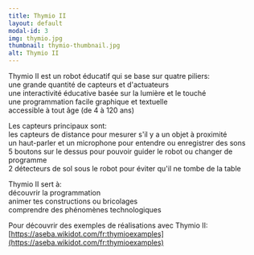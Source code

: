 ```yaml
---
title: Thymio II
layout: default
modal-id: 3
img: thymio.jpg
thumbnail: thymio-thumbnail.jpg
alt: Thymio II
---
```


Thymio II est un robot éducatif qui se base sur quatre piliers:
<br/>une grande quantité de capteurs et d'actuateurs
<br/>une interactivité éducative basée sur la lumière et le touché
<br/>une programmation facile graphique et textuelle
<br/>accessible à tout âge (de 4 à 120 ans)

Les capteurs principaux sont:
<br/>les capteurs de distance pour mesurer s'il y a un objet à proximité
<br/>un haut-parler et un microphone pour entendre ou enregistrer des sons
<br/>5 boutons sur le dessus pour pouvoir guider le robot ou changer de programme
<br/>2 détecteurs de sol sous le robot pour éviter qu'il ne tombe de la table

Thymio II sert à:
<br/>découvrir la programmation
<br/>animer tes constructions ou bricolages
<br/>comprendre des phénomènes technologiques

Pour découvrir des exemples de réalisations avec Thymio II:<br/>[https://aseba.wikidot.com/fr:thymioexamples](https://aseba.wikidot.com/fr:thymioexamples)